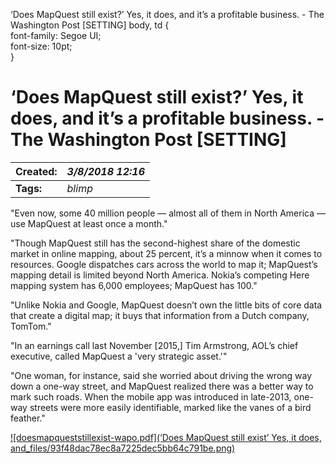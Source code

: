 ‘Does MapQuest still exist?’ Yes, it does, and it’s a profitable business. - The Washington Post [SETTING]    body, td {<br>      font-family: Segoe UI;<br>      font-size: 10pt;<br>    }<br>  
# ‘Does MapQuest still exist?’ Yes, it does, and it’s a profitable business. - The Washington Post [SETTING]

| **Created:** | *3/8/2018 12:16* |
| --- | --- |
| **Tags:** | *blimp* |


"Even now, some 40 million people — almost all of them in North America — use MapQuest at least once a month."



"Though MapQuest still has the second-highest share of the domestic market in online mapping, about 25 percent, it’s a minnow when it comes to resources. Google dispatches cars across the world to map it; MapQuest’s mapping detail is limited beyond North America. Nokia’s competing Here mapping system has 6,000 employees; MapQuest has 100."



"Unlike Nokia and Google, MapQuest doesn’t own the little bits of core data that create a digital map; it buys that information from a Dutch company, TomTom."



"In an earnings call last November [2015,] Tim Armstrong, AOL’s chief executive, called MapQuest a 'very strategic asset.'"



"One woman, for instance, said she worried about driving the wrong way down a one-way street, and MapQuest realized there was a better way to mark such roads. When the mobile app was introduced in late-2013, one-way streets were more easily identifiable, marked like the vanes of a bird feather."





[!\[doesmapqueststillexist-wapo.pdf\](‘Does MapQuest still exist’ Yes, it does, and_files/93f48dac78ec8a7225dec5bb64c791be.png)](‘Does%20MapQuest%20still%20exist’%20Yes,%20it%20does,%20and_files/doesmapqueststillexist-wapo.pdf)
 